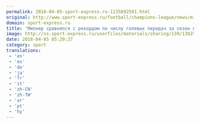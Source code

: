 ```yaml
---
permalink: 2018-04-05-sport-express.ru-1135892501.html
original: http://www.sport-express.ru/football/champions-league/news/milner-sravnyalsya-s-rekordom-po-chislu-golevyh-peredach-za-sezon-v-lige-chempionov-1392535/
domain: sport-express.ru
title: 'Милнер сравнялся с рекордом по числу голевых передач за сезон в Лиге чемпионов'
image: http://ss.sport-express.ru/userfiles/materials/sharing/139/1392535.jpg
date: 2018-04-05 05:29:27
category: sport
translations: 
 - 'en'
 - 'es'
 - 'de'
 - 'ja'
 - 'fr'
 - 'it'
 - 'zh-CN'
 - 'zh-TW'
 - 'ar'
 - 'pt'
 - 'hy'
---
```



